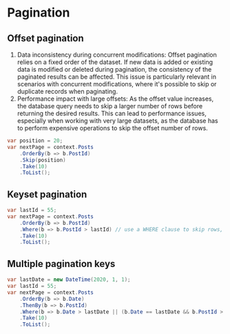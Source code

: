 # Pagination
## Offset pagination
1. Data inconsistency during concurrent modifications: Offset pagination relies on a fixed order of the dataset. If new data is added or existing data is modified or deleted during pagination, the consistency of the paginated results can be affected. This issue is particularly relevant in scenarios with concurrent modifications, where it's possible to skip or duplicate records when paginating.
2. Performance impact with large offsets: As the offset value increases, the database query needs to skip a larger number of rows before returning the desired results. This can lead to performance issues, especially when working with very large datasets, as the database has to perform expensive operations to skip the offset number of rows.
```c#
var position = 20;
var nextPage = context.Posts
    .OrderBy(b => b.PostId)
    .Skip(position)
    .Take(10)
    .ToList();
```

## Keyset pagination
```c#
var lastId = 55;
var nextPage = context.Posts
    .OrderBy(b => b.PostId)
    .Where(b => b.PostId > lastId) // use a WHERE clause to skip rows, instead of an offset
    .Take(10)
    .ToList();
```

## Multiple pagination keys
```c#
var lastDate = new DateTime(2020, 1, 1);
var lastId = 55;
var nextPage = context.Posts
    .OrderBy(b => b.Date)
    .ThenBy(b => b.PostId)
    .Where(b => b.Date > lastDate || (b.Date == lastDate && b.PostId > lastId))
    .Take(10)
    .ToList();
```